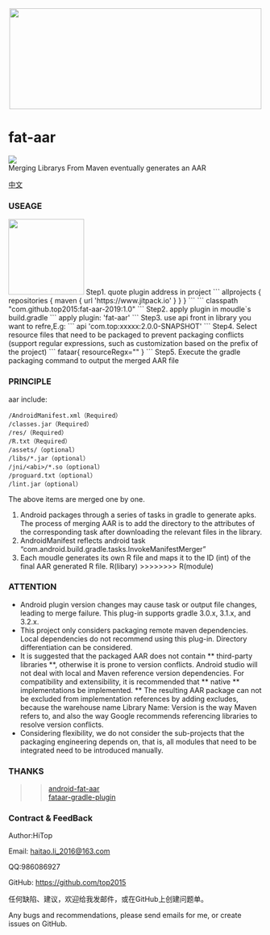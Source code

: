 <div align="center">
<img src="https://raw.githubusercontent.com/top2015/fat-aar-2019/master/logo.png"  height="200" width="500">
</div>

# fat-aar
[![](https://www.jitpack.io/v/top2015/fat-aar-2019.svg)](https://www.jitpack.io/#top2015/fat-aar-2019)  
Merging Librarys From Maven eventually generates an AAR

[中文](https://github.com/top2015/fat-aar-2019/blob/master/README_CN.md)
### USEAGE
<img src="https://github.com/top2015/fat-aar-2019/blob/master/image1.png?raw=true" height="150" width="150">
Step1. quote plugin address in project
```
allprojects {
	repositories {
		maven { url 'https://www.jitpack.io' }
	}
}
```
```
classpath "com.github.top2015:fat-aar-2019:1.0"
```
Step2. apply plugin in moudle`s build.gradle
```
apply plugin: 'fat-aar'
```
Step3. use api front in library you want to refre,E.g:
```
 api 'com.top:xxxxx:2.0.0-SNAPSHOT'
```
Step4. Select resource files that need to be packaged to prevent packaging conflicts (support regular expressions, such as customization based on the prefix of the project)
```
fataar{
    resourceRegx=""
}
```
Step5. Execute the gradle packaging command to output the merged AAR file

### PRINCIPLE
aar include:
```
/AndroidManifest.xml（Required）
/classes.jar（Required）
/res/（Required）
/R.txt（Required）
/assets/（optional）
/libs/*.jar（optional）
/jni/<abi>/*.so（optional）
/proguard.txt（optional）
/lint.jar（optional）
```
The above items are merged one by one.

1. Android packages through a series of tasks in gradle to generate apks. The process of merging AAR is to add the directory to the attributes of the corresponding task after downloading the relevant files in the library.
2. AndroidManifest reflects android task “com.android.build.gradle.tasks.InvokeManifestMerger”
3. Each moudle generates its own R file and maps it to the ID (int) of the final AAR generated R file. R(libary) >>>>>>>> R(module)

### ATTENTION
+ Android plugin version changes may cause task or output file changes, leading to merge failure. This plug-in supports gradle 3.0.x, 3.1.x, and 3.2.x.
+ This project only considers packaging remote maven dependencies. Local dependencies do not recommend using this plug-in. Directory differentiation can be considered.
+ It is suggested that the packaged AAR does not contain ** third-party libraries **, otherwise it is prone to version conflicts. Android studio will not deal with local and Maven reference version dependencies. For compatibility and extensibility, it is recommended that ** native ** implementations be implemented. ** The resulting AAR package can not be excluded from implementation references by adding excludes, because the warehouse name Library Name: Version is the way Maven refers to, and also the way Google recommends referencing libraries to resolve version conflicts.
+ Considering flexibility, we do not consider the sub-projects that the packaging engineering depends on, that is, all modules that need to be integrated need to be introduced manually.


### THANKS
>> [android-fat-aar](https://github.com/adwiv/android-fat-aar)  
>> [fataar-gradle-plugin](https://github.com/Mobbeel/fataar-gradle-plugin)

### Contract & FeedBack
Author:HiTop

Email: haitao.li_2016@163.com

QQ:986086927

GitHub: https://github.com/top2015

任何缺陷、建议，欢迎给我发邮件，或在GitHub上创建问题单。

Any bugs and recommendations, please send emails for me, or create issues on GitHub.
